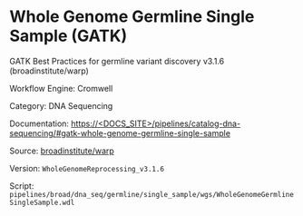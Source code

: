 # Whole Genome Germline Single Sample (GATK)

GATK Best Practices for germline variant discovery v3.1.6 (broadinstitute/warp)


Workflow Engine: Cromwell


Category: DNA Sequencing


Documentation: [https://<DOCS_SITE>/pipelines/catalog-dna-sequencing/#gatk-whole-genome-germline-single-sample](https://<DOCS_SITE>/pipelines/catalog-dna-sequencing/#gatk-whole-genome-germline-single-sample)


Source: [broadinstitute/warp](broadinstitute/warp)


Version: `WholeGenomeReprocessing_v3.1.6`


Script: `pipelines/broad/dna_seq/germline/single_sample/wgs/WholeGenomeGermlineSingleSample.wdl`
